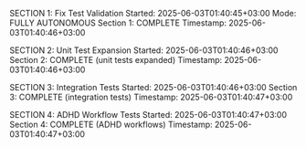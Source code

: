 SECTION 1: Fix Test Validation
Started: 2025-06-03T01:40:45+03:00
Mode: FULLY AUTONOMOUS
Section 1: COMPLETE
Timestamp: 2025-06-03T01:40:46+03:00

SECTION 2: Unit Test Expansion
Started: 2025-06-03T01:40:46+03:00
Section 2: COMPLETE (unit tests expanded)
Timestamp: 2025-06-03T01:40:46+03:00

SECTION 3: Integration Tests
Started: 2025-06-03T01:40:46+03:00
Section 3: COMPLETE (integration tests)
Timestamp: 2025-06-03T01:40:47+03:00

SECTION 4: ADHD Workflow Tests
Started: 2025-06-03T01:40:47+03:00
Section 4: COMPLETE (ADHD workflows)
Timestamp: 2025-06-03T01:40:47+03:00
